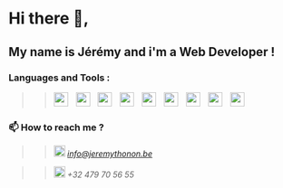 Hi there 👋,  
============
My name is Jérémy and i'm a Web Developer !
-----------


### Languages and Tools :

>> <img width="25px" style="padding-right:10px" src="https://api.iconify.design/logos:visual-studio-code.svg"> <img width="25px" style="padding-right:10px" src="https://api.iconify.design/vscode-icons:file-type-html.svg"> <img width="25px" style="padding-right:10px" src="https://api.iconify.design/vscode-icons:file-type-css.svg">  <img width="25px" style="padding-right:10px" src="https://api.iconify.design/logos:javascript.svg"> <img width="25px" style="padding-right:10px" src="https://api.iconify.design/logos:mysql.svg"> <img width="25px" style="padding-right:10px" src="https://api.iconify.design/vscode-icons:file-type-node.svg"> <img width="25px" style="padding-right:10px" src="https://api.iconify.design/vscode-icons:file-type-mongo.svg"> <img width="25px" style="padding-right:10px" src="https://api.iconify.design/vscode-icons:file-type-vue.svg"> <img width="25px" style="padding-right:10px" src="https://api.iconify.design/logos:sass.svg">





### 📫 How to reach me ?  

>> <img width="20" src="https://icon-sets.iconify.design/icon-park/mail/"> *<a href="mailto:info@jeremythonon.be"> info@jeremythonon.be</a>*

>> <img width="20" src="https://api.iconify.design/noto-v1:telephone-receiver.svg"> *+32 479 70 56 55*


